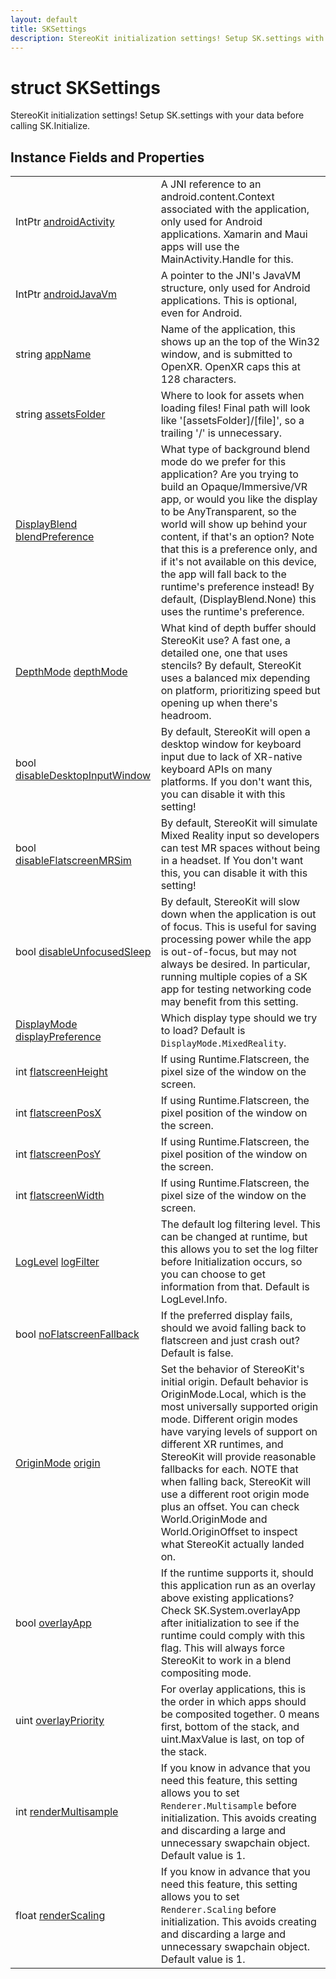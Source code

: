 ```yaml
---
layout: default
title: SKSettings
description: StereoKit initialization settings! Setup SK.settings with your data before calling SK.Initialize.
---
```

# struct SKSettings

StereoKit initialization settings! Setup SK.settings with
your data before calling SK.Initialize.

## Instance Fields and Properties

|  |  |
|--|--|
|IntPtr [androidActivity]({{site.url}}/Pages/StereoKit/SKSettings/androidActivity.html)|A JNI reference to an android.content.Context associated with the application, only used for Android applications. Xamarin and Maui apps will use the MainActivity.Handle for this.|
|IntPtr [androidJavaVm]({{site.url}}/Pages/StereoKit/SKSettings/androidJavaVm.html)|A pointer to the JNI's JavaVM structure, only used for Android applications. This is optional, even for Android.|
|string [appName]({{site.url}}/Pages/StereoKit/SKSettings/appName.html)|Name of the application, this shows up an the top of the Win32 window, and is submitted to OpenXR. OpenXR caps this at 128 characters.|
|string [assetsFolder]({{site.url}}/Pages/StereoKit/SKSettings/assetsFolder.html)|Where to look for assets when loading files! Final path will look like '[assetsFolder]/[file]', so a trailing '/' is unnecessary.|
|[DisplayBlend]({{site.url}}/Pages/StereoKit/DisplayBlend.html) [blendPreference]({{site.url}}/Pages/StereoKit/SKSettings/blendPreference.html)|What type of background blend mode do we prefer for this application? Are you trying to build an Opaque/Immersive/VR app, or would you like the display to be AnyTransparent, so the world will show up behind your content, if that's an option? Note that this is a preference only, and if it's not available on this device, the app will fall back to the runtime's preference instead! By default, (DisplayBlend.None) this uses the runtime's preference.|
|[DepthMode]({{site.url}}/Pages/StereoKit/DepthMode.html) [depthMode]({{site.url}}/Pages/StereoKit/SKSettings/depthMode.html)|What kind of depth buffer should StereoKit use? A fast one, a detailed one, one that uses stencils? By default, StereoKit uses a balanced mix depending on platform, prioritizing speed but opening up when there's headroom.|
|bool [disableDesktopInputWindow]({{site.url}}/Pages/StereoKit/SKSettings/disableDesktopInputWindow.html)|By default, StereoKit will open a desktop window for keyboard input due to lack of XR-native keyboard APIs on many platforms. If you don't want this, you can disable it with this setting!|
|bool [disableFlatscreenMRSim]({{site.url}}/Pages/StereoKit/SKSettings/disableFlatscreenMRSim.html)|By default, StereoKit will simulate Mixed Reality input so developers can test MR spaces without being in a headset. If You don't want this, you can disable it with this setting!|
|bool [disableUnfocusedSleep]({{site.url}}/Pages/StereoKit/SKSettings/disableUnfocusedSleep.html)|By default, StereoKit will slow down when the application is out of focus. This is useful for saving processing power while the app is out-of-focus, but may not always be desired. In particular, running multiple copies of a SK app for testing networking code may benefit from this setting.|
|[DisplayMode]({{site.url}}/Pages/StereoKit/DisplayMode.html) [displayPreference]({{site.url}}/Pages/StereoKit/SKSettings/displayPreference.html)|Which display type should we try to load? Default is `DisplayMode.MixedReality`.|
|int [flatscreenHeight]({{site.url}}/Pages/StereoKit/SKSettings/flatscreenHeight.html)|If using Runtime.Flatscreen, the pixel size of the window on the screen.|
|int [flatscreenPosX]({{site.url}}/Pages/StereoKit/SKSettings/flatscreenPosX.html)|If using Runtime.Flatscreen, the pixel position of the window on the screen.|
|int [flatscreenPosY]({{site.url}}/Pages/StereoKit/SKSettings/flatscreenPosY.html)|If using Runtime.Flatscreen, the pixel position of the window on the screen.|
|int [flatscreenWidth]({{site.url}}/Pages/StereoKit/SKSettings/flatscreenWidth.html)|If using Runtime.Flatscreen, the pixel size of the window on the screen.|
|[LogLevel]({{site.url}}/Pages/StereoKit/LogLevel.html) [logFilter]({{site.url}}/Pages/StereoKit/SKSettings/logFilter.html)|The default log filtering level. This can be changed at runtime, but this allows you to set the log filter before Initialization occurs, so you can choose to get information from that. Default is LogLevel.Info.|
|bool [noFlatscreenFallback]({{site.url}}/Pages/StereoKit/SKSettings/noFlatscreenFallback.html)|If the preferred display fails, should we avoid falling back to flatscreen and just crash out? Default is false.|
|[OriginMode]({{site.url}}/Pages/StereoKit/OriginMode.html) [origin]({{site.url}}/Pages/StereoKit/SKSettings/origin.html)|Set the behavior of StereoKit's initial origin. Default behavior is OriginMode.Local, which is the most universally supported origin mode. Different origin modes have varying levels of support on different XR runtimes, and StereoKit will provide reasonable fallbacks for each. NOTE that when falling back, StereoKit will use a different root origin mode plus an offset. You can check World.OriginMode and World.OriginOffset to inspect what StereoKit actually landed on.|
|bool [overlayApp]({{site.url}}/Pages/StereoKit/SKSettings/overlayApp.html)|If the runtime supports it, should this application run as an overlay above existing applications? Check SK.System.overlayApp after initialization to see if the runtime could comply with this flag. This will always force StereoKit to work in a blend compositing mode.|
|uint [overlayPriority]({{site.url}}/Pages/StereoKit/SKSettings/overlayPriority.html)|For overlay applications, this is the order in which apps should be composited together. 0 means first, bottom of the stack, and uint.MaxValue is last, on top of the stack.|
|int [renderMultisample]({{site.url}}/Pages/StereoKit/SKSettings/renderMultisample.html)|If you know in advance that you need this feature, this setting allows you to set `Renderer.Multisample` before initialization. This avoids creating and discarding a large and unnecessary swapchain object. Default value is 1.|
|float [renderScaling]({{site.url}}/Pages/StereoKit/SKSettings/renderScaling.html)|If you know in advance that you need this feature, this setting allows you to set `Renderer.Scaling` before initialization. This avoids creating and discarding a large and unnecessary swapchain object. Default value is 1.|

